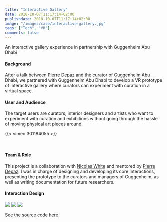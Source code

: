 ```yaml
---
title: "Interactive Gallery" 
date: 2018-10-07T11:17:14+02:00
publishdate: 2018-10-07T11:17:14+02:00
image: "/images/case/interactive-gallery.jpg"
tags: ["Tech", "VR"]
comments: false
---
```


An interactive gallery experience in partnership with Guggenheim
Abu Dhabi

#### Background

After a talk between [Pierre Depaz](https://pierredepaz.net/) and
the curator of Guggenheim Abu Dhabi,
we partnered with Guggenheim Abu Dhabi to develop a VR prototype
of interactive gallery where curators can
experiment with curation in a virtual space. 

#### User and Audience
The target users are curators, interior designers and artists who
want to experiment with curation and exhibitions without going
through the hassle of moving physical art pieces around.

{{< vimeo 301184055 >}}

<br>

#### Team & Role
This project is a collaboration with [Nicolas White](https://www.facebook.com/nickychristmas) and
mentored by [Pierre Depaz](https://pierredepaz.net/).
I was in charge of designing and developing its core interactions, presenting 
the prototype
to the curators and managers of Guggenheim, as well as writing
documentation for future researchers.

#### Interaction Design
![](/images/case/gallery-1.jpg)
![](/images/case/gallery-2.jpg)
![](/images/case/gallery-3.jpg)


See the source code [here](https://github.com/njw275/Interactive-Gallery/tree/master/paintingMoving)